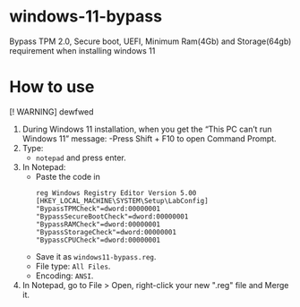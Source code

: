 # windows-11-bypass
Bypass TPM 2.0, Secure boot, UEFI, Minimum Ram(4Gb) and Storage(64gb) requirement when installing windows 11

# How to use
[! WARNING] dewfwed
1. During Windows 11 installation, when you get the “This PC can’t run Windows 11” message:
    -Press Shift + F10 to open Command Prompt.
2. Type:
    * ``` notepad ```
   and press enter.
4. In Notepad:
   * Paste the code in <pre> ```reg Windows Registry Editor Version 5.00 [HKEY_LOCAL_MACHINE\SYSTEM\Setup\LabConfig] "BypassTPMCheck"=dword:00000001 "BypassSecureBootCheck"=dword:00000001 "BypassRAMCheck"=dword:00000001 "BypassStorageCheck"=dword:00000001 "BypassCPUCheck"=dword:00000001 ``` </pre>
    * Save it as ```windows11-bypass.reg```.
    * File type: ```All Files```.
    * Encoding: ```ANSI```.
5. In Notepad, go to File > Open, right-click your new ".reg" file and Merge it.
